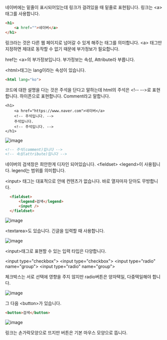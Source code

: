 네이버에는 밑줄이 표시되어있는데 링크가 걸려있을 때 밑줄로 표현됩니다. 링크는 \<a\>태그를 사용합니다.

```html
<h1>
    <a href="">네이버</a>
</h1>
```

링크라는 것은 다른 웹 페이지로 넘어갈 수 있게 해주는 태그를 의미합니다. \<a\> 태그만 지정하면 제대로 동작할 수 없기 때문에 부가정보가 필요합니다.

href는 \<a\>의 부가정보입니다. 부가정보는 속성, Attribute라 부릅니다.

\<html\>태그는 lang이라는 속성이 있습니다.

```html
<html lang="ko">
```

코드에 대한 설명을 다는 것은 주석을 단다고 말하는데 html의 주석은 \<!-- --\>로 표현합니다. 하이픈으로 표현합니다. Comment라고 말합니다.

```
<h1>
    <a href="https://www.naver.com">네이버</a>
    <!-- 주석입니다. -->
    주석입니다.
    <!-- 주석입니다. -->
</h1>
```

![image](https://user-images.githubusercontent.com/79847020/166930689-99d3ed85-662b-4fc9-a45c-e4225b6cf579.png)

```html
<!-- 주석(comment)입니다 -->
<!-- 속성(attribute)입니다 -->
```

네이버의 검색창은 희안한게 디자인 되어있습니다. \<fieldset\> \<legend\>이 사용됩니다. legend는 범위를 의미합니다.

\<input\> 태그는 대표적으로 안에 컨텐츠가 없습니다. 바로 열자마자 닫아도 무방합니다.

```html
  <fieldset>
      <legend>검색</legend>
      <input />
  </fieldset>
```
![image](https://user-images.githubusercontent.com/79847020/166931972-6a9d1cda-6401-4f59-97c3-327f93ba525d.png)

\<textarea\>도 있습니다. 긴글을 입력할 때 사용합니다.

![image](https://user-images.githubusercontent.com/79847020/166932143-b1ae6d53-7c0b-435a-a0ce-33d571311678.png)

\<input\>태그로 표현할 수 있는 입력 타입은 다양합니다.

\<input type="checkbox"\>
\<input type="checkbox"\>
\<input type="radio" name="group"\>
\<input type="radio" name="group"\>

체크박스는 서로 선택에 영향을 주지 않지만 radio버튼은 양자택일, 다중택일해야 합니다. 

![image](https://user-images.githubusercontent.com/79847020/166933347-85a8f9ba-b369-4f14-923e-a46faf9636be.png)

그 다음 \<button\>가 있습니다.

```html
<button>검색</button>
```

![image](https://user-images.githubusercontent.com/79847020/166933478-61e3744e-0237-41f3-a7bd-299a33ed3bd4.png)

링크는 손가락모양으로 뜨지만 버튼은 기본 마우스 모양으로 뜹니다.



  











